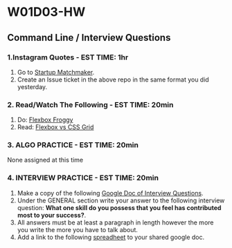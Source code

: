 # W01D03-HW

## Command Line / Interview Questions

### 1.Instagram Quotes - EST TIME: 1hr

1. Go to [Startup Matchmaker]().
2. Create an Issue ticket in the above repo in the same format you did yesterday. 


### 2. Read/Watch The Following - EST TIME: 20min

1. Do: [Flexbox Froggy]()
2. Read: [Flexbox vs CSS Grid]()


### 3. ALGO PRACTICE - EST TIME: 20min

None assigned at this time


### 4.  INTERVIEW PRACTICE - EST TIME: 20min

1.  Make a copy of the following [Google Doc of Interview Questions](https://docs.google.com/document/d/1OWT-tXtIefyneMk6hk3s-gz4wyQx21NapFQ0xfq9JvI/edit?usp=sharing).
2. Under the GENERAL section write your answer to the following interview question: **What one skill do you possess that you feel has contributed most to your success?**.
3. All answers must be at least a paragraph in length however the more you write the more you have to talk about.
4. Add a link to the following [spreadheet](https://docs.google.com/spreadsheets/d/1S9-poFULhpext3xjNmuU1g-raZGKkFrODEACrIRFLi0/edit#gid=0) to your shared google doc.
